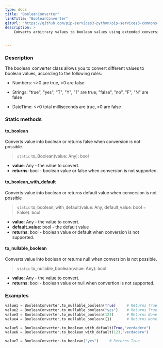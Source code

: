 ```yaml
---
type: docs
title: "BooleanConverter"
linkTitle: "BooleanConverter"
gitUrl: "https://github.com/pip-services3-python/pip-services3-commons-python"
description: > 
    Converts arbitrary values to boolean values using extended conversion rules.

    
---
```


### Description    

The boolean_converter class allows you to convert different values to boolean values, according to the following rules:

- Numbers: <>0 are true, =0 are false
    
- Strings: "true", "yes", "T", "Y", "1" are true; "false", "no", "F", "N" are false

- DateTime: <>0 total milliseconds are true, =0 are false


### Static methods

#### to_boolean
Converts value into boolean or returns false when conversion is not possible.

> `static` to_Boolean(value: Any): bool

- **value**: Any - the value to convert.
- **returns**: bool - boolean value or false when conversion is not supported.

#### to_boolean_with_default
Converts value into boolean or returns default value when conversion is not possible

> `static` to_boolean_with_default(value: Any, default_value: bool = False): bool

- **value**: Any - the value to convert.
- **default_value**: bool - the default value
- **returns**: bool - boolean value or default when conversion is not supported.


#### to_nullable_boolean
Converts value into boolean or returns null when conversion is not possible.

> `static` to_nullable_boolean(value: Any): bool

- **value**: Any - the value to convert.
- **returns**: bool - boolean value or null when convertion is not supported.

### Examples

```python
value1 = BooleanConverter.to_nullable_boolean(True)     # Returns True
value2 = BooleanConverter.to_nullable_boolean("yes")    # Returns True
value3 = BooleanConverter.to_nullable_boolean(123)      # Returns None
value4 = BooleanConverter.to_nullable_boolean({})       # Returns None

value5 = BooleanConverter.to_boolean_with_default(True,"verdadero")     # True
value6 = BooleanConverter.to_boolean_with_default(123,"verdadero")      # Returns verdadero

value7 = BooleanConverter.to_boolean("yes")     # Returns True

```
